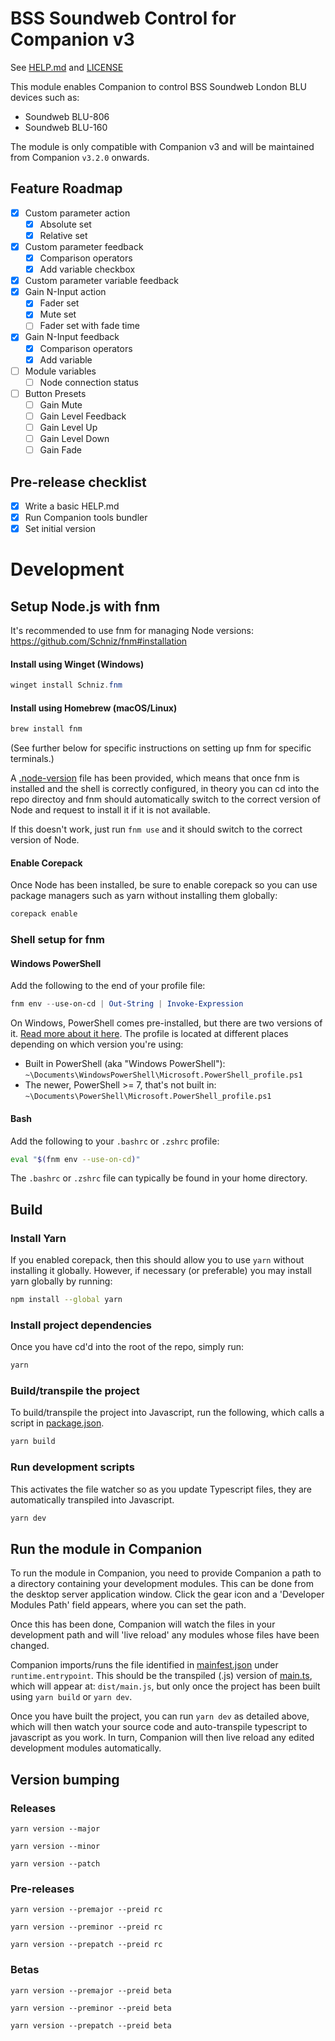 # BSS Soundweb Control for Companion v3

See [HELP.md](./companion/HELP.md) and [LICENSE](./LICENSE)

This module enables Companion to control BSS Soundweb London BLU devices such as:

- Soundweb BLU-806
- Soundweb BLU-160

The module is only compatible with Companion v3 and will be maintained from Companion `v3.2.0` onwards.

## Feature Roadmap

- [x] Custom parameter action
  - [x] Absolute set
  - [x] Relative set
- [x] Custom parameter feedback
  - [x] Comparison operators
  - [x] Add variable checkbox
- [x] Custom parameter variable feedback
- [x] Gain N-Input action
  - [x] Fader set
  - [x] Mute set
  - [ ] Fader set with fade time
- [x] Gain N-Input feedback
  - [x] Comparison operators
  - [x] Add variable
- [ ] Module variables
  - [ ] Node connection status
- [ ] Button Presets
  - [ ] Gain Mute
  - [ ] Gain Level Feedback
  - [ ] Gain Level Up
  - [ ] Gain Level Down
  - [ ] Gain Fade

## Pre-release checklist

- [x] Write a basic HELP.md
- [x] Run Companion tools bundler
- [x] Set initial version

# Development

## Setup Node.js with fnm

It's recommended to use fnm for managing Node versions:
https://github.com/Schniz/fnm#installation

#### Install using Winget (Windows)

```powershell
winget install Schniz.fnm
```

#### Install using Homebrew (macOS/Linux)

```sh
brew install fnm
```

(See further below for specific instructions on setting up fnm for specific terminals.)

A [.node-version](.node-version) file has been provided, which means that once fnm is installed and the shell is correctly configured, in theory you can cd into the repo directoy and fnm should automatically switch to the correct version of Node and request to install it if it is not available.

If this doesn't work, just run `fnm use` and it should switch to the correct version of Node.

#### Enable Corepack

Once Node has been installed, be sure to enable corepack so you can use package managers such as yarn without installing them globally:

```sh
corepack enable
```

### Shell setup for fnm

#### Windows PowerShell

Add the following to the end of your profile file:

```powershell
fnm env --use-on-cd | Out-String | Invoke-Expression
```

On Windows, PowerShell comes pre-installed, but there are two versions of it. [Read more about it here](https://learn.microsoft.com/en-us/powershell/scripting/windows-powershell/install/installing-windows-powershell). The profile is located at different places depending on which version you're using:

- Built in PowerShell (aka "Windows PowerShell"): `~\Documents\WindowsPowerShell\Microsoft.PowerShell_profile.ps1`
- The newer, PowerShell >= 7, that's not built in: `~\Documents\PowerShell\Microsoft.PowerShell_profile.ps1`

#### Bash

Add the following to your `.bashrc` or `.zshrc` profile:

```bash
eval "$(fnm env --use-on-cd)"
```

The `.bashrc` or `.zshrc` file can typically be found in your home directory.

## Build

### Install Yarn

If you enabled corepack, then this should allow you to use `yarn` without installing it globally. However, if necessary (or preferable) you may install yarn globally by running:

```sh
npm install --global yarn
```

### Install project dependencies

Once you have cd'd into the root of the repo, simply run:

```sh
yarn
```

### Build/transpile the project

To build/transpile the project into Javascript, run the following, which calls a script in [package.json](package.json).

```sh
yarn build
```

### Run development scripts

This activates the file watcher so as you update Typescript files, they are automatically transpiled into Javascript.

```sh
yarn dev
```

## Run the module in Companion

To run the module in Companion, you need to provide Companion a path to a directory containing your development modules. This can be done from the desktop server application window. Click the gear icon and a 'Developer Modules Path' field appears, where you can set the path.

Once this has been done, Companion will watch the files in your development path and will 'live reload' any modules whose files have been changed.

Companion imports/runs the file identified in [mainfest.json](companion/manifest.json) under `runtime.entrypoint`. This should be the transpiled (.js) version of [main.ts](src/main.ts), which will appear at: `dist/main.js`, but only once the project has been built using `yarn build` or `yarn dev`.

Once you have built the project, you can run `yarn dev` as detailed above, which will then watch your source code and auto-transpile typescript to javascript as you work. In turn, Companion will then live reload any edited development modules automatically.

## Version bumping
### Releases
`yarn version --major`

`yarn version --minor`

`yarn version --patch`

### Pre-releases
`yarn version --premajor --preid rc`

`yarn version --preminor --preid rc`

`yarn version --prepatch --preid rc`

### Betas
`yarn version --premajor --preid beta`

`yarn version --preminor --preid beta`

`yarn version --prepatch --preid beta`